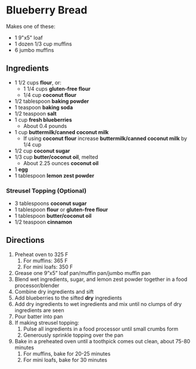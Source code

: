 # Blueberry Bread

Makes one of these:

- 1 9"x5" loaf
- 1 dozen 1/3 cup muffins
- 6 jumbo muffins

## Ingredients

- 1 1/2 cups **flour**, or:
    - 1 1/4 cups **gluten-free flour**
    - 1/4 cup **coconut flour**
- 1/2 tablespoon **baking powder**
- 1 teaspoon **baking soda**
- 1/2 teaspoon **salt**
- 1 cup **fresh blueberries**
    - About 0.4 pounds
- 1 cup **buttermilk/canned coconut milk**
    - If using **coconut flour** increase **buttermilk/canned coconut milk** by 1/4 cup
- 1/2 cup **coconut sugar**
- 1/3 cup **butter/coconut oil**, melted
    - About 2.25 ounces **coconut oil**
- 1 **egg**
- 1 tablespoon **lemon zest powder**

### Streusel Topping (Optional)

- 3 tablespoons **coconut sugar**
- 1 tablespoon **flour** or **gluten-free flour**
- 1 tablespoon **butter/coconut oil**
- 1/2 teaspoon **cinnamon**

## Directions

1. Preheat oven to 325 F
    1. For muffins: 365 F
    1. For mini loafs: 350 F
1. Grease one 9”x5” loaf pan/muffin pan/jumbo muffin pan
1. Blend wet ingredients, sugar, and lemon zest powder together in a food processor/blender
1. Combine dry ingredients and sift
1. Add blueberries to the sifted **dry** ingredients
1. Add dry ingredients to wet ingredients and mix until no clumps of dry ingredients are seen
1. Pour batter into pan
1. If making streusel topping:
    1. Pulse all ingredients in a food processor until small crumbs form
    1. Generously sprinkle topping over the pan
1. Bake in a preheated oven until a toothpick comes out clean, about 75-80 minutes
    1. For muffins, bake for 20-25 minutes
    1. For mini loafs, bake for 30 minutes
